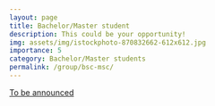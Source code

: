 ```yaml
---
layout: page
title: Bachelor/Master student
description: This could be your opportunity!
img: assets/img/istockphoto-870832662-612x612.jpg
importance: 5
category: Bachelor/Master students
permalink: /group/bsc-msc/
---
```


<a href='/jobs/'>To be announced</a>
